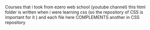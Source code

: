 Courses that i took from ezero web school (youtube channel) 
this html folder is written when i were learning css (so the repository of CSS is important for it ) 
and each file here COMPLEMENTS another in CSS repository

